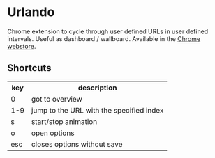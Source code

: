 # Urlando #

Chrome extension to cycle through user defined URLs in user defined intervals. Useful as dashboard / wallboard.
Available in the <a href="https://chrome.google.com/webstore/detail/urlando/cfboahihglghleeihjpbfiiokjdnfkjk">Chrome webstore</a>.

## Shortcuts ##

<table>
<tr><th>key</th><th>description</th></tr>
<tr><td>0</td><td>got to overview</td></tr>
<tr><td>1-9</td><td>jump to the URL with the specified index</td></tr>
<tr><td>s</td><td>start/stop animation</td></tr>
<tr><td>o</td><td>open options</td></tr>
<tr><td>esc</td><td>closes options without save</td></tr>
</table>
